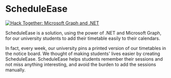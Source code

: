 # ScheduleEase
[![Hack Together: Microsoft Graph and .NET](https://img.shields.io/badge/Microsoft%20-Hack--Together-orange?style=for-the-badge&logo=microsoft)](https://github.com/microsoft/hack-together)

ScheduleEase is a solution, using the power of .NET and Microsoft Graph, for our university students to add their timetable easily to their calendars.

In fact, every week, our university pins a printed version of our timetables in the notice board. We thought of making students' lives easier by creating ScheduleEase. ScheduleEase helps students remember their sessions and not miss anything interesting, and avoid the burden to add the sessions manually. 

